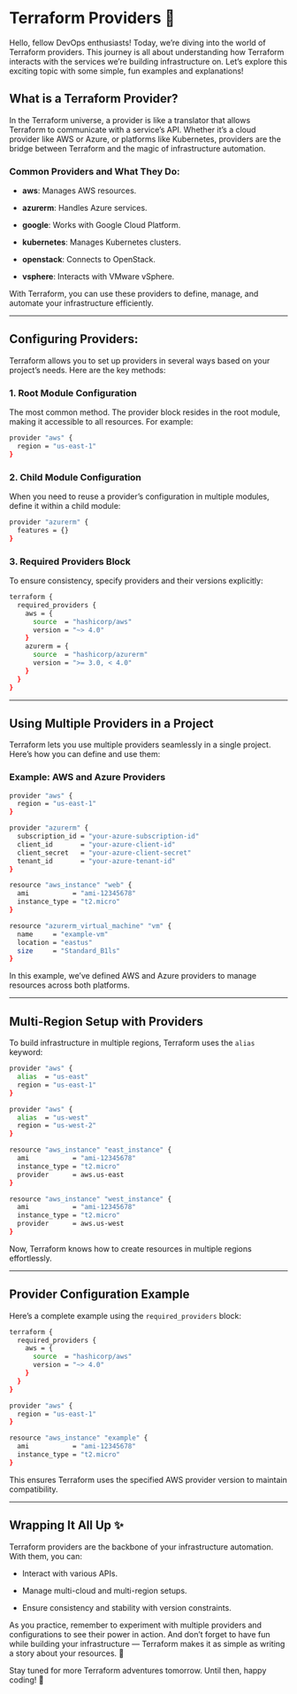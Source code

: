 # Terraform Providers 🎉

Hello, fellow DevOps enthusiasts! Today, we’re diving into the world of Terraform providers. This journey is all about understanding how Terraform interacts with the services we’re building infrastructure on. Let’s explore this exciting topic with some simple, fun examples and explanations!

## What is a Terraform Provider?

In the Terraform universe, a provider is like a translator that allows Terraform to communicate with a service’s API. Whether it’s a cloud provider like AWS or Azure, or platforms like Kubernetes, providers are the bridge between Terraform and the magic of infrastructure automation.

### Common Providers and What They Do:

-   **aws**: Manages AWS resources.
    
-   **azurerm**: Handles Azure services.
    
-   **google**: Works with Google Cloud Platform.
    
-   **kubernetes**: Manages Kubernetes clusters.
    
-   **openstack**: Connects to OpenStack.
    
-   **vsphere**: Interacts with VMware vSphere.
    

With Terraform, you can use these providers to define, manage, and automate your infrastructure efficiently.

----------

## Configuring Providers:

Terraform allows you to set up providers in several ways based on your project’s needs. Here are the key methods:

### 1. **Root Module Configuration**

The most common method. The provider block resides in the root module, making it accessible to all resources. For example:

```bash
provider "aws" {
  region = "us-east-1"
}

```

### 2. **Child Module Configuration**

When you need to reuse a provider’s configuration in multiple modules, define it within a child module:

```bash
provider "azurerm" {
  features = {}
}

```

### 3. **Required Providers Block**

To ensure consistency, specify providers and their versions explicitly:

```bash
terraform {
  required_providers {
    aws = {
      source  = "hashicorp/aws"
      version = "~> 4.0"
    }
    azurerm = {
      source  = "hashicorp/azurerm"
      version = ">= 3.0, < 4.0"
    }
  }
}

```

----------

## Using Multiple Providers in a Project

Terraform lets you use multiple providers seamlessly in a single project. Here’s how you can define and use them:

### Example: AWS and Azure Providers

```bash
provider "aws" {
  region = "us-east-1"
}

provider "azurerm" {
  subscription_id = "your-azure-subscription-id"
  client_id       = "your-azure-client-id"
  client_secret   = "your-azure-client-secret"
  tenant_id       = "your-azure-tenant-id"
}

resource "aws_instance" "web" {
  ami           = "ami-12345678"
  instance_type = "t2.micro"
}

resource "azurerm_virtual_machine" "vm" {
  name     = "example-vm"
  location = "eastus"
  size     = "Standard_B1ls"
}

```

In this example, we’ve defined AWS and Azure providers to manage resources across both platforms.

----------

## Multi-Region Setup with Providers

To build infrastructure in multiple regions, Terraform uses the `alias` keyword:

```bash
provider "aws" {
  alias  = "us-east"
  region = "us-east-1"
}

provider "aws" {
  alias  = "us-west"
  region = "us-west-2"
}

resource "aws_instance" "east_instance" {
  ami           = "ami-12345678"
  instance_type = "t2.micro"
  provider      = aws.us-east
}

resource "aws_instance" "west_instance" {
  ami           = "ami-12345678"
  instance_type = "t2.micro"
  provider      = aws.us-west
}

```

Now, Terraform knows how to create resources in multiple regions effortlessly.

----------

## Provider Configuration Example

Here’s a complete example using the `required_providers` block:

```bash
terraform {
  required_providers {
    aws = {
      source  = "hashicorp/aws"
      version = "~> 4.0"
    }
  }
}

provider "aws" {
  region = "us-east-1"
}

resource "aws_instance" "example" {
  ami           = "ami-12345678"
  instance_type = "t2.micro"
}

```

This ensures Terraform uses the specified AWS provider version to maintain compatibility.

----------

## Wrapping It All Up ✨

Terraform providers are the backbone of your infrastructure automation. With them, you can:

-   Interact with various APIs.
    
-   Manage multi-cloud and multi-region setups.
    
-   Ensure consistency and stability with version constraints.
    

As you practice, remember to experiment with multiple providers and configurations to see their power in action. And don’t forget to have fun while building your infrastructure — Terraform makes it as simple as writing a story about your resources. 🌟

Stay tuned for more Terraform adventures tomorrow. Until then, happy coding! 🚀
